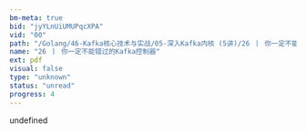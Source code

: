 ```yaml
---
bm-meta: true
bid: "jyYLnUiUMUPqcXPA"
vid: "00"
path: "/Golang/46-Kafka核心技术与实战/05-深入Kafka内核 (5讲)/26 丨 你一定不能错过的Kafka控制器.pdf"
name: "26 丨 你一定不能错过的Kafka控制器"
ext: pdf
visual: false
type: "unknown"
status: "unread"
progress: 4
---
```

undefined